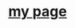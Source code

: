 <html>
  <body>
    <h1><a href="https://aishwary0212.github.io/myhtml.github.io/try.html">my page</a>
  </body>
</html>
